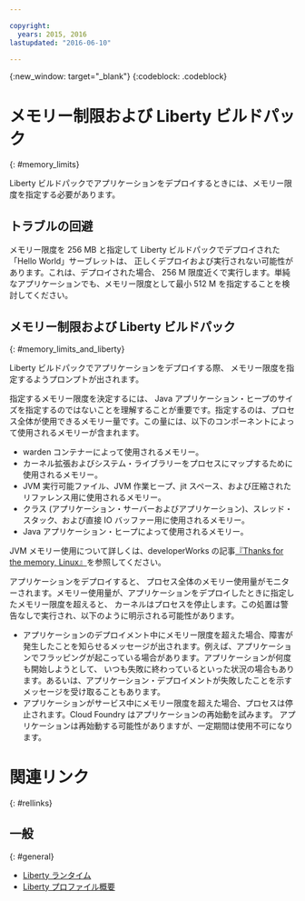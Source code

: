```yaml
---

copyright:
  years: 2015, 2016
lastupdated: "2016-06-10"

---
```


{:new_window: target="_blank"}
{:codeblock: .codeblock}

# メモリー制限および Liberty ビルドパック
{: #memory_limits}

Liberty ビルドパックでアプリケーションをデプロイするときには、メモリー限度を指定する必要があります。

## トラブルの回避

メモリー限度を 256 MB と指定して Liberty ビルドパックでデプロイされた「Hello World」サーブレットは、
正しくデプロイおよび実行されない可能性があります。これは、デプロイされた場合、
256 M 限度近くで実行します。単純なアプリケーションでも、メモリー限度として最小 512 M を指定することを検討してください。

## メモリー制限および Liberty ビルドパック
{: #memory_limits_and_liberty}


Liberty ビルドパックでアプリケーションをデプロイする際、
メモリー限度を指定するようプロンプトが出されます。

指定するメモリー限度を決定するには、
Java アプリケーション・ヒープのサイズを指定するのではないことを理解することが重要です。指定するのは、プロセス全体が使用できるメモリー量です。この量には、以下のコンポーネントによって使用されるメモリーが含まれます。

* warden コンテナーによって使用されるメモリー。
* カーネル拡張およびシステム・ライブラリーをプロセスにマップするために使用されるメモリー。
* JVM 実行可能ファイル、JVM 作業ヒープ、jit スペース、および圧縮されたリファレンス用に使用されるメモリー。
* クラス (アプリケーション・サーバーおよびアプリケーション)、スレッド・スタック、および直接 IO バッファー用に使用されるメモリー。
* Java アプリケーション・ヒープによって使用されるメモリー。

JVM メモリー使用について詳しくは、developerWorks の記事[『Thanks for the memory, Linux』](http://www.ibm.com/developerworks/library/j-nativememory-linux/)を参照してください。

アプリケーションをデプロイすると、
プロセス全体のメモリー使用量がモニターされます。メモリー使用量が、アプリケーションをデプロイしたときに指定したメモリー限度を超えると、
カーネルはプロセスを停止します。この処置は警告なしで実行され、以下のように明示される可能性があります。

* アプリケーションのデプロイメント中にメモリー限度を超えた場合、障害が発生したことを知らせるメッセージが出されます。例えば、アプリケーションでフラッピングが起こっている場合があります。アプリケーションが何度も開始しようとして、
いつも失敗に終わっているといった状況の場合もあります。あるいは、アプリケーション・デプロイメントが失敗したことを示すメッセージを受け取ることもあります。
* アプリケーションがサービス中にメモリー限度を超えた場合、プロセスは停止されます。Cloud Foundry はアプリケーションの再始動を試みます。
アプリケーションは再始動する可能性がありますが、一定期間は使用不可になります。

# 関連リンク
{: #rellinks}
## 一般
{: #general}
* [Liberty ランタイム](index.html)
* [Liberty プロファイル概要](http://www-01.ibm.com/support/knowledgecenter/SSAW57_8.5.5/com.ibm.websphere.wlp.nd.doc/ae/cwlp_about.html)
